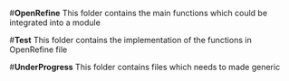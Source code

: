 #**OpenRefine**
This folder contains the main functions which could be integrated into a module

#**Test** 
This folder contains the implementation of the functions in OpenRefine file

#**UnderProgress**
This folder contains files which needs to made generic
